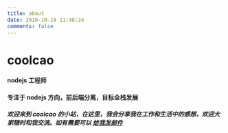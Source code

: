 ```yaml
---
title: about
date: 2016-10-18 11:48:24
comments: false
---
```


# coolcao

#### nodejs 工程师

#### 专注于 nodejs 方向，前后端分离，目标全栈发展

##### 欢迎来到 coolcao 的小站，在这里，我会分享我在工作和生活中的感想，欢迎大家随时和我交流。如有需要可以 <a href="mailto:me@coolcao.com">给我发邮件</a>
